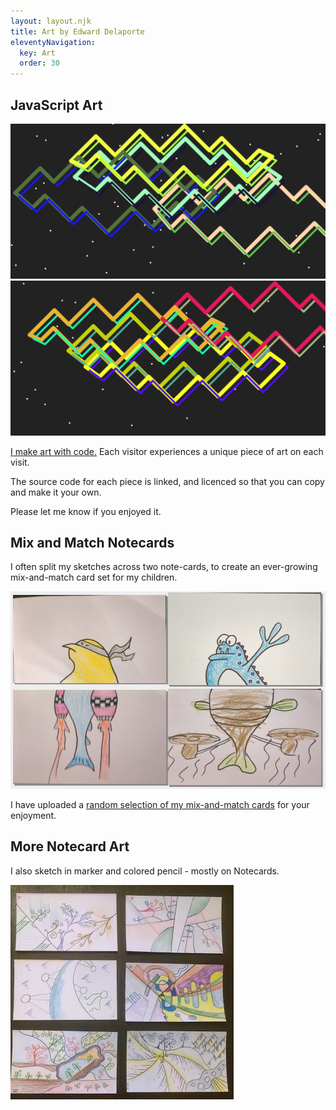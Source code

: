 ```yaml
---
layout: layout.njk
title: Art by Edward Delaporte
eleventyNavigation:
  key: Art
  order: 30
---
```


## JavaScript Art

<a href="/art/live">

![Live Art Preview](/img/art/latest.png)
![Live Art Preivew 2](/img/art/latest2.png)

</a>

[I make art with code.](/art/live) Each visitor experiences a unique piece of art on each visit. 

The source code for each piece is linked, and licenced so that you can copy and make it your own. 

Please let me know if you enjoyed it.


## Mix and Match Notecards

I often split my sketches across two note-cards, to create an ever-growing mix-and-match card set for my children.

<a href="/art/mix">

![Mix and Match Card Art](/img/art/mix_latest.PNG "Mix and Match Card Art")

</a>

I have uploaded a [random selection of my mix-and-match cards](/art/mix) for your enjoyment.

## More Notecard Art

I also sketch in marker and colored pencil - mostly on Notecards.

<a href="/art/sketches">

![Notecard Art](/img/art/notecard_gallery.jpg "Notecard Art")

</a>
